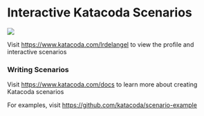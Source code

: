 # Interactive Katacoda Scenarios

[![](http://shields.katacoda.com/katacoda/lrdelangel/count.svg)](https://www.katacoda.com/lrdelangel "Get your profile on Katacoda.com")

Visit https://www.katacoda.com/lrdelangel to view the profile and interactive scenarios

### Writing Scenarios
Visit https://www.katacoda.com/docs to learn more about creating Katacoda scenarios

For examples, visit https://github.com/katacoda/scenario-example
